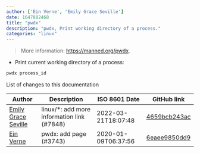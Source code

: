 ```yaml
---
author: ['Ein Verne', 'Emily Grace Seville']
date: 1647882468
title: "pwdx"
description: "pwdx, Print working directory of a process."
categories: "linux"
---
```

> More information: <https://manned.org/pwdx>.

- Print current working directory of a process:

```bash
pwdx process_id
```
List of changes to this documentation


Author | Description | ISO 8601 Date | GitHub link
------|-----|-----|-----
[Emily Grace Seville](mailto:emilyseville7cf@gmail.com) | linux/*: add more information link (#7848) | 2022-03-21T18:07:48 | [4659bcb243ac](https://github.com/tldr-pages/tldr/commit/4659bcb243ac572c9e0c95117097801f1e62bda4)
[Ein Verne](mailto:einverne@gmail.com) | pwdx: add page (#3743) | 2020-01-09T06:37:56 | [6eaee9850dd9](https://github.com/tldr-pages/tldr/commit/6eaee9850dd9b89556ed4546f9dab2a1317196ac)

